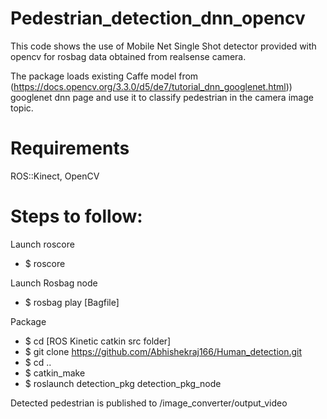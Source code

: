 # Pedestrian_detection_dnn_opencv
This code shows the use of Mobile Net Single Shot detector provided with opencv for rosbag data obtained from realsense camera. 

The package loads existing Caffe model from (https://docs.opencv.org/3.3.0/d5/de7/tutorial_dnn_googlenet.html)) googlenet dnn page and use it to classify pedestrian in the camera image topic. 

# Requirements
ROS::Kinect, OpenCV

# Steps to follow: 
Launch roscore
* $ roscore

Launch Rosbag node
* $ rosbag play [Bagfile]

Package
* $ cd [ROS Kinetic catkin src folder]
* $ git clone https://github.com/Abhishekraj166/Human_detection.git
* $ cd ..
* $ catkin_make
* $ roslaunch detection_pkg detection_pkg_node

Detected pedestrian is published to /image_converter/output_video
